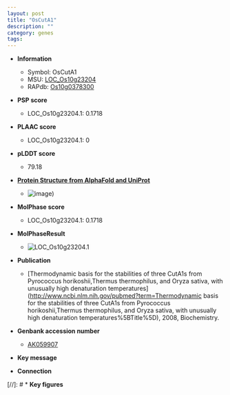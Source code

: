 ```yaml
---
layout: post
title: "OsCutA1"
description: ""
category: genes
tags: 
---
```


* **Information**  
    + Symbol: OsCutA1  
    + MSU: [LOC_Os10g23204](http://rice.plantbiology.msu.edu/cgi-bin/ORF_infopage.cgi?orf=LOC_Os10g23204)  
    + RAPdb: [Os10g0378300](http://rapdb.dna.affrc.go.jp/viewer/gbrowse_details/irgsp1?name=Os10g0378300)  

* **PSP score**  
    + LOC_Os10g23204.1: 0.1718 

* **PLAAC score**  
    + LOC_Os10g23204.1: 0 

* **pLDDT score**
    + 79.18

* **[Protein Structure from AlphaFold and UniProt](https://www.uniprot.org/uniprotkb/Q109R6/entry#structure)**
    + ![image](https://ricepsp.github.io/images/Q1/AF-Q109R6-F1.png))

* **MolPhase score**
    + LOC_Os10g23204.1: 0.1718

* **MolPhaseResult**
    + ![LOC_Os10g23204.1](https://ricepsp.github.io/pictures/LOC_Os10g/LOC_Os10g23204.1.png)

* **Publication**  
    + [Thermodynamic basis for the stabilities of three CutA1s from Pyrococcus horikoshii,Thermus thermophilus, and Oryza sativa, with unusually high denaturation temperatures](http://www.ncbi.nlm.nih.gov/pubmed?term=Thermodynamic basis for the stabilities of three CutA1s from Pyrococcus horikoshii,Thermus thermophilus, and Oryza sativa, with unusually high denaturation temperatures%5BTitle%5D), 2008, Biochemistry.

* **Genbank accession number**  
    + [AK059907](http://www.ncbi.nlm.nih.gov/nuccore/AK059907)

* **Key message**  

* **Connection**  

[//]: # * **Key figures**  


